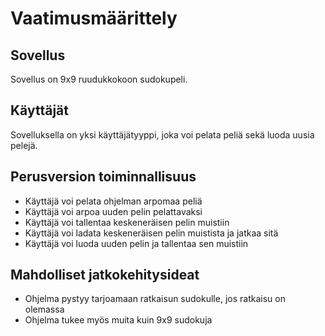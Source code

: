 # Vaatimusmäärittely

## Sovellus
Sovellus on 9x9 ruudukkokoon sudokupeli.

## Käyttäjät
Sovelluksella on yksi käyttäjätyyppi, joka voi pelata peliä sekä luoda uusia pelejä.

## Perusversion toiminnallisuus
- Käyttäjä voi pelata ohjelman arpomaa peliä
- Käyttäjä voi arpoa uuden pelin pelattavaksi
- Käyttäjä voi tallentaa keskeneräisen pelin muistiin
- Käyttäjä voi ladata keskeneräisen pelin muistista ja jatkaa sitä
- Käyttäjä voi luoda uuden pelin ja tallentaa sen muistiin

## Mahdolliset jatkokehitysideat
- Ohjelma pystyy tarjoamaan ratkaisun sudokulle, jos ratkaisu on olemassa
- Ohjelma tukee myös muita kuin 9x9 sudokuja
